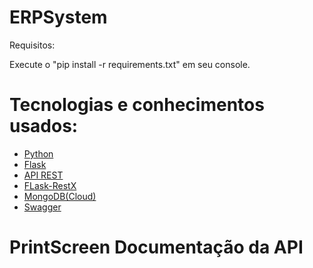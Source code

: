 # ERPSystem

Requisitos:

Execute o "pip install -r requirements.txt" em seu console.

# Tecnologias e conhecimentos usados:

- [Python](https://docs.python.org/pt-br/3/tutorial/)
- [Flask](https://flask.palletsprojects.com/en/2.1.x/)
- [API REST](https://flask-restx.readthedocs.io/en/latest/)
- [FLask-RestX](https://flask-restx.readthedocs.io/en/latest/)
- [MongoDB(Cloud)](https://www.mongodb.com/docs/)
- [Swagger](https://swagger.io/docs/)

# PrintScreen Documentação da API

